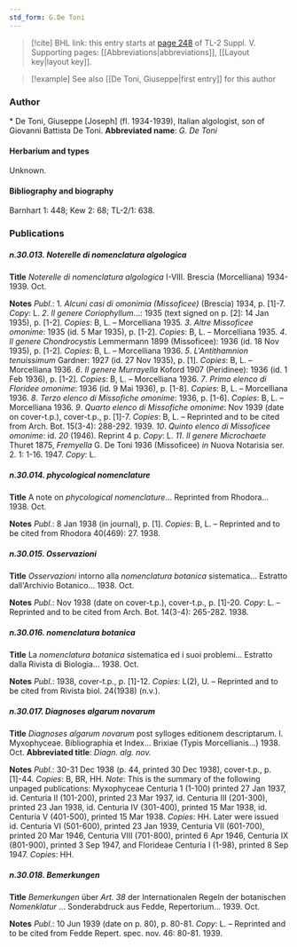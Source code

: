 ```yaml
---
std_form: G.De Toni
---
```


> [!cite] BHL link: this entry starts at [page 248](https://www.biodiversitylibrary.org/page/33259294) of TL-2 Suppl. V.
> Supporting pages: [[Abbreviations|abbreviations]], [[Layout key|layout key]].

> [!example] See also [[De Toni, Giuseppe|first entry]] for this author

### Author

\* De Toni, Giuseppe \[Joseph\] (fl. 1934-1939), Italian algologist, son of Giovanni Battista De Toni. 
**Abbreviated name**: *G. De Toni*

#### Herbarium and types

Unknown.

#### Bibliography and biography

Barnhart 1: 448; Kew 2: 68; TL-2/1: 638.

### Publications

##### n.30.013. Noterelle di nomenclatura algologica

**Title**
*Noterelle di nomenclatura algologica* I-VIII. Brescia (Morcelliana) 1934-1939. Oct.

**Notes**
*Publ*.: 1. *Alcuni casi di omonimia (Missoficee)* (Brescia) 1934, p. \[1\]-7. *Copy*: L.
*2*. *Il genere Coriophyllum*...: 1935 (text signed on p. \[2\]: 14 Jan 1935), p. \[1-2\]. *Copies*: B, L. – Morcelliana 1935.
*3*. *Altre Missoficee omonime*: 1935 (id. 5 Mar 1935), p. \[1-2\]. *Copies*: B, L. – Morcelliana 1935.
*4*. *Il genere Chondrocystis* Lemmermann 1899 (Missoficee): 1936 (id. 18 Nov 1935), p. \[1-2\]. *Copies*: B, L. – Morcelliana 1936.
*5*. *L'Antithamnion tenuissimum* Gardner: 1927 (id. 27 Nov 1935), p. \[1\]. *Copies*: B, L. – Morcelliana 1936.
*6*. *Il genere Murrayella* Koford 1907 (Peridinee): 1936 (id. 1 Feb 1936), p. \[1-2\]. *Copies*: B, L. – Morcelliana 1936.
*7*. *Primo elenco di Floridee omonime*: 1936 (id. 9 Mai 1936), p. \[1-8\]. *Copies*: B, L. – Morcelliana 1936.
*8*. *Terzo elenco di Missofiche omonime*: 1936, p. \[1-6\]. *Copies*: B, L. – Morcelliana 1936.
*9*. *Quarto elenco di Missofiche omonime*: Nov 1939 (date on cover-t.p.), cover-t.p., p. \[1\]-7.
*Copies*: B, L. – Reprinted and to be cited from Arch. Bot. 15(3-4): 288-292. 1939.
*10*. *Quinto elenco di Missoficee omonime*: id. *20* (1946). Reprint 4 p. *Copy*: L.
*11*. *Il genere Microchaete* Thuret 1875, *Fremyella* G. De Toni 1936 (Missoficee) *in* Nuova Notarisia ser. 2. 1: 1-16. 1947. *Copy*: L.

##### n.30.014. phycological nomenclature

**Title**
A note on *phycological nomenclature*... Reprinted from Rhodora... 1938. Oct.

**Notes**
*Publ*.: 8 Jan 1938 (in journal), p. \[1\]. *Copies*: B, L. – Reprinted and to be cited from Rhodora 40(469): 27. 1938.

##### n.30.015. Osservazioni

**Title**
*Osservazioni* intorno alla *nomenclatura botanica* sistematica... Estratto dall'Archivio Botanico... 1938. Oct.

**Notes**
*Publ*.: Nov 1938 (date on cover-t.p.), cover-t.p., p. \[1\]-20. *Copy*: L. – Reprinted and to be cited from Arch. Bot. 14(3-4): 265-282. 1938.

##### n.30.016. nomenclatura botanica

**Title**
La *nomenclatura botanica* sistematica ed i suoi problemi... Estratto dalla Rivista di Biologia... 1938. Oct.

**Notes**
*Publ*.: 1938, cover-t.p., p. \[1\]-12. *Copies*: L(2), U. – Reprinted and to be cited from Rivista biol. 24(1938) (n.v.).

##### n.30.017. Diagnoses algarum novarum

**Title**
*Diagnoses algarum novarum* post sylloges editionem descriptarum. I. Myxophyceae. Bibliographia et Index... Brixiae (Typis Morcellianis...) 1938. Oct.
**Abbreviated title**: *Diagn. alg. nov.*

**Notes**
*Publ*.: 30-31 Dec 1938 (p. 44, printed 30 Dec 1938), cover-t.p., p. \[1\]-44. *Copies*: B, BR, HH.
*Note*: This is the summary of the following unpaged publications: Myxophyceae Centuria 1 (1-100) printed 27 Jan 1937, id. Centuria II (101-200), printed 23 Mar 1937, id. Centuria III (201-300), printed 23 Jan 1938, id. Centuria IV (301-400), printed 15 Mar 1938, id. Centuria V (401-500), printed 15 Mar 1938. *Copies*: HH. Later were issued id. Centuria VI (501-600), printed 23 Jan 1939, Centuria VII (601-700), printed 20 Mar 1946, Centuria VIII (701-800), printed 6 Apr 1946, Centuria IX (801-900), printed 3 Sep 1947, and Florideae Centuria I (1-98), printed 8 Sep 1947. *Copies*: HH.

##### n.30.018. Bemerkungen

**Title**
*Bemerkungen* über *Art. 38* der Internationalen Regeln der botanischen *Nomenklatur* ... Sonderabdruck aus Fedde, Repertorium... 1939. Oct.

**Notes**
*Publ*.: 10 Jun 1939 (date on p. 80), p. 80-81. *Copy*: L. – Reprinted and to be cited from Fedde Repert. spec. nov. 46: 80-81. 1939.

